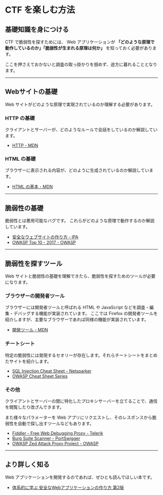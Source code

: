 # CTF を楽しむ方法

## 基礎知識を身につける

CTF で脆弱性を探すためには、 Web アプリケーションが **「どのような原理で動作しているのか」「脆弱性が生まれる原理は何か」** を知っておく必要があります。

ここを押さえておかないと調査の取っ掛かりを掴めず、途方に暮れることとなります。

---

## Webサイトの基礎

Web サイトがどのような原理で実現されているのか理解する必要があります。

### HTTP の基礎

クライアントとサーバーが、どのようなルールで会話をしているのか解説しています。

- [HTTP - MDN](https://developer.mozilla.org/ja/docs/Web/HTTP)

### HTML の基礎

ブラウザーに表示される内容が、どのように生成されているのか解説しています。

- [HTML の基本 - MDN](https://developer.mozilla.org/ja/docs/Learn/Getting_started_with_the_web/HTML_basics)

---

## 脆弱性の基礎

脆弱性とは悪用可能なバグです。
これらがどのような原理で動作するのか解説しています。

- [安全なウェブサイトの作り方 - IPA](https://www.ipa.go.jp/security/vuln/websecurity.html)
- [OWASP Top 10 - 2017 - OWASP](https://www.owasp.org/images/2/23/OWASP_Top_10-2017%28ja%29.pdf)

---

## 脆弱性を探すツール

Web サイトと脆弱性の基礎を理解できたら、脆弱性を探すためのツールが必要になります。

### ブラウザーの開発者ツール

ブラウザーには開発者ツールと呼ばれる HTML や JavaScript などを調査・編集・デバッグする機能が実装されています。
ここでは Firefox の開発者ツールを紹介しますが、主要なブラウザーであれば同様の機能が実装されています。

- [開発ツール - MDN](https://developer.mozilla.org/ja/docs/Tools)

### チートシート

特定の脆弱性には発現するセオリーが存在します。それらチートシートをまとめたサイトを紹介します。

- [SQL Injection Cheat Sheet - Netsparker](https://www.netsparker.com/blog/web-security/sql-injection-cheat-sheet/)
- [OWASP Cheat Sheet Series](https://github.com/OWASP/CheatSheetSeries)

### その他

クライアントとサーバーの間に特化したプロキシサーバーを立てることで、通信を閲覧したり改ざんできます。

また様々なパラメーターを Web アプリにリクエストし、そのレスポンスから脆弱性を自動で探し出すツールなどもあります。

- [Fiddler - Free Web Debugging Proxy - Telerik](https://www.telerik.com/fiddler)
- [Burp Suite Scanner - PortSwigger](https://portswigger.net/burp)
- [OWASP Zed Attack Proxy Project - OWASP](https://www.owasp.org/index.php/OWASP_Zed_Attack_Proxy_Project)

---

## より詳しく知る

Web アプリケーションを開発するのであれば、ぜひとも読んでほしい本です。

- [体系的に学ぶ 安全なWebアプリケーションの作り方 第2版](https://www.sbcr.jp/products/4797393163.html)
